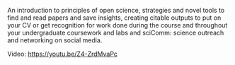 An introduction to principles of open science,
strategies and novel tools to find and read papers and save insights,
creating citable outputs to put on your CV or get recognition for work done during the course and throughout your undergraduate coursework and labs and sciComm: science outreach and networking on social media.

Video: https://youtu.be/Z4-ZrdMvaPc


